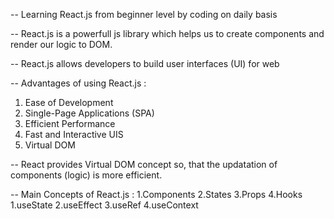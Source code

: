 -- Learning React.js from beginner level by coding on daily basis

 -- React.js is a powerfull js library which helps us to create components and render our logic to DOM. 

  -- React.js allows developers to build user interfaces (UI) for web
  
  -- Advantages of using React.js :
  1. Ease of Development
  2. Single-Page Applications (SPA)
  3. Efficient Performance
  4. Fast and Interactive UIS
  5. Virtual DOM

-- React provides Virtual DOM concept so, that the updatation of components (logic) is more efficient.

 -- Main Concepts of React.js :
 1.Components
 2.States
 3.Props
 4.Hooks
   1.useState
   2.useEffect
   3.useRef
   4.useContext
   
